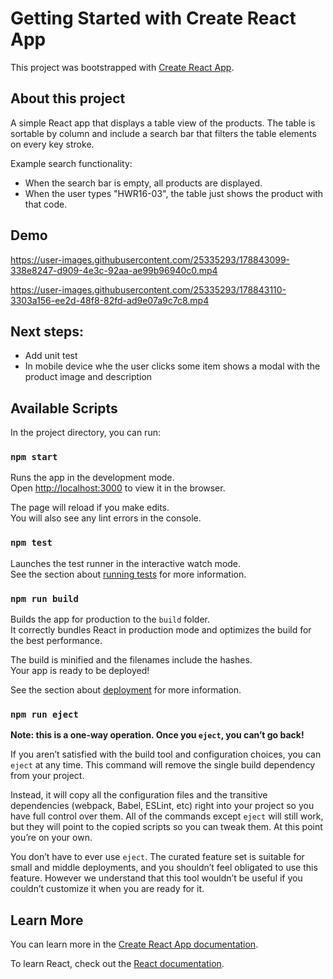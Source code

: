 # Getting Started with Create React App

This project was bootstrapped with [Create React App](https://github.com/facebook/create-react-app).

## About this project 
A simple React app that displays a table view of the products. The table is sortable by column and include a search bar that filters the table elements on every key stroke.

Example search functionality:

- When the search bar is empty, all products are displayed.
- When the user types "HWR16-03", the table just shows the product with that code.

## Demo
https://user-images.githubusercontent.com/25335293/178843099-338e8247-d909-4e3c-92aa-ae99b96940c0.mp4

https://user-images.githubusercontent.com/25335293/178843110-3303a156-ee2d-48f8-82fd-ad9e07a9c7c8.mp4

## Next steps: 
- Add unit test
- In mobile device whe the user clicks some item shows a modal with the product image and description

## Available Scripts

In the project directory, you can run:

### `npm start`

Runs the app in the development mode.\
Open [http://localhost:3000](http://localhost:3000) to view it in the browser.

The page will reload if you make edits.\
You will also see any lint errors in the console.

### `npm test`

Launches the test runner in the interactive watch mode.\
See the section about [running tests](https://facebook.github.io/create-react-app/docs/running-tests) for more information.

### `npm run build`

Builds the app for production to the `build` folder.\
It correctly bundles React in production mode and optimizes the build for the best performance.

The build is minified and the filenames include the hashes.\
Your app is ready to be deployed!

See the section about [deployment](https://facebook.github.io/create-react-app/docs/deployment) for more information.

### `npm run eject`

**Note: this is a one-way operation. Once you `eject`, you can’t go back!**

If you aren’t satisfied with the build tool and configuration choices, you can `eject` at any time. This command will remove the single build dependency from your project.

Instead, it will copy all the configuration files and the transitive dependencies (webpack, Babel, ESLint, etc) right into your project so you have full control over them. All of the commands except `eject` will still work, but they will point to the copied scripts so you can tweak them. At this point you’re on your own.

You don’t have to ever use `eject`. The curated feature set is suitable for small and middle deployments, and you shouldn’t feel obligated to use this feature. However we understand that this tool wouldn’t be useful if you couldn’t customize it when you are ready for it.

## Learn More

You can learn more in the [Create React App documentation](https://facebook.github.io/create-react-app/docs/getting-started).

To learn React, check out the [React documentation](https://reactjs.org/).
